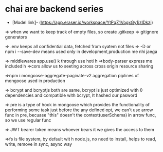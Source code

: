# chai are backend series

- [Model link]- (https://app.eraser.io/workspace/YtPqZ1VogxGy1jzIDkzj)

=> when we want to keep track of empty files, so create .gitkeep
=> gitignore generators

=> .env keeps all confidential data, fetched from syatem not files
=> -D or npm i --save-dev means used only in development,production me nhi jaega

=> middlewares app.use() k through use hoti h
=>body-parser express me included h
=>cors allow us to seeting across cross origin resource sharing

=>npm i mongoose-aggregate-paginate-v2 aggregation piplines of mongoose used in production

=> bcrypt and bcryptjs both are same, bcrypt is just optimized with 0 dependencies and compatible with bcrypt,
It hashed our pasword

=> pre is a type of hook in mongoose which provides the functionality of performing some task just before the any defined opt, we can't use arrow func in pre, becuase "this" doesn't the context(userSchema) in arrow func, so we use regular func

=> JWT bearer token means whoever bears it we gives the access to them

=>fs is file system, by default wit h node.js, no need to install, helps to read, write, remove in sync, async way
